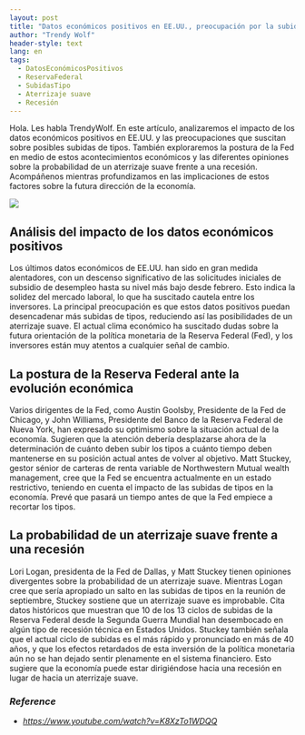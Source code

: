 ```yaml
---
layout: post
title: "Datos económicos positivos en EE.UU., preocupación por la subida de tipos y postura de la Fed"
author: "Trendy Wolf"
header-style: text
lang: en
tags:
  - DatosEconómicosPositivos
  - ReservaFederal
  - SubidasTipo
  - Aterrizaje suave
  - Recesión
---
```


Hola. Les habla TrendyWolf. En este artículo, analizaremos el impacto de los datos económicos positivos en EE.UU. y las preocupaciones que suscitan sobre posibles subidas de tipos. También exploraremos la postura de la Fed en medio de estos acontecimientos económicos y las diferentes opiniones sobre la probabilidad de un aterrizaje suave frente a una recesión. Acompáñenos mientras profundizamos en las implicaciones de estos factores sobre la futura dirección de la economía.

<img
    src="https://i.ytimg.com/vi/K8XzTo1WDQQ/hqdefault.jpg"
/>


## Análisis del impacto de los datos económicos positivos
Los últimos datos económicos de EE.UU. han sido en gran medida alentadores, con un descenso significativo de las solicitudes iniciales de subsidio de desempleo hasta su nivel más bajo desde febrero. Esto indica la solidez del mercado laboral, lo que ha suscitado cautela entre los inversores. La principal preocupación es que estos datos positivos puedan desencadenar más subidas de tipos, reduciendo así las posibilidades de un aterrizaje suave. El actual clima económico ha suscitado dudas sobre la futura orientación de la política monetaria de la Reserva Federal (Fed), y los inversores están muy atentos a cualquier señal de cambio.

## La postura de la Reserva Federal ante la evolución económica
Varios dirigentes de la Fed, como Austin Goolsby, Presidente de la Fed de Chicago, y John Williams, Presidente del Banco de la Reserva Federal de Nueva York, han expresado su optimismo sobre la situación actual de la economía. Sugieren que la atención debería desplazarse ahora de la determinación de cuánto deben subir los tipos a cuánto tiempo deben mantenerse en su posición actual antes de volver al objetivo. Matt Stuckey, gestor sénior de carteras de renta variable de Northwestern Mutual wealth management, cree que la Fed se encuentra actualmente en un estado restrictivo, teniendo en cuenta el impacto de las subidas de tipos en la economía. Prevé que pasará un tiempo antes de que la Fed empiece a recortar los tipos.

## La probabilidad de un aterrizaje suave frente a una recesión
Lori Logan, presidenta de la Fed de Dallas, y Matt Stuckey tienen opiniones divergentes sobre la probabilidad de un aterrizaje suave. Mientras Logan cree que sería apropiado un salto en las subidas de tipos en la reunión de septiembre, Stuckey sostiene que un aterrizaje suave es improbable. Cita datos históricos que muestran que 10 de los 13 ciclos de subidas de la Reserva Federal desde la Segunda Guerra Mundial han desembocado en algún tipo de recesión técnica en Estados Unidos. Stuckey también señala que el actual ciclo de subidas es el más rápido y pronunciado en más de 40 años, y que los efectos retardados de esta inversión de la política monetaria aún no se han dejado sentir plenamente en el sistema financiero. Esto sugiere que la economía puede estar dirigiéndose hacia una recesión en lugar de hacia un aterrizaje suave.


### _Reference_
- _https://www.youtube.com/watch?v=K8XzTo1WDQQ_

